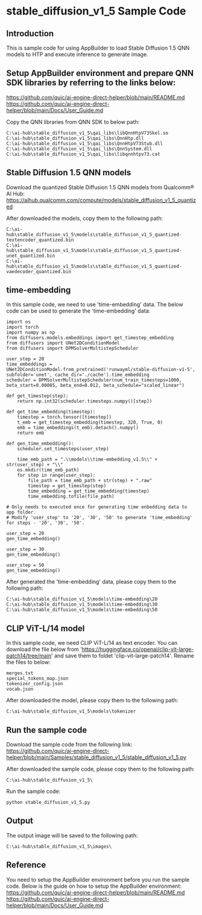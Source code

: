 # stable_diffusion_v1_5 Sample Code

## Introduction
This is sample code for using AppBuilder to load Stable Diffusion 1.5 QNN models to HTP and execute inference to generate image. 

## Setup AppBuilder environment and prepare QNN SDK libraries by referring to the links below: 
https://github.com/quic/ai-engine-direct-helper/blob/main/README.md <br>
https://github.com/quic/ai-engine-direct-helper/blob/main/Docs/User_Guide.md

Copy the QNN libraries from QNN SDK to below path:
```
C:\ai-hub\stable_diffusion_v1_5\qai_libs\libQnnHtpV73Skel.so
C:\ai-hub\stable_diffusion_v1_5\qai_libs\QnnHtp.dll
C:\ai-hub\stable_diffusion_v1_5\qai_libs\QnnHtpV73Stub.dll
C:\ai-hub\stable_diffusion_v1_5\qai_libs\QnnSystem.dll
C:\ai-hub\stable_diffusion_v1_5\qai_libs\libqnnhtpv73.cat
```

## Stable Diffusion 1.5 QNN models
Download the quantized Stable Diffusion 1.5 QNN models from Qualcomm® AI Hub:
https://aihub.qualcomm.com/compute/models/stable_diffusion_v1_5_quantized

After downloaded the models, copy them to the following path:
```
C:\ai-hub\stable_diffusion_v1_5\models\stable_diffusion_v1_5_quantized-textencoder_quantized.bin
C:\ai-hub\stable_diffusion_v1_5\models\stable_diffusion_v1_5_quantized-unet_quantized.bin
C:\ai-hub\stable_diffusion_v1_5\models\stable_diffusion_v1_5_quantized-vaedecoder_quantized.bin
```

## time-embedding
In this sample code, we need to use 'time-embedding' data. The below code can be used to generate the 'time-embedding' data:
```
import os
import torch
import numpy as np
from diffusers.models.embeddings import get_timestep_embedding
from diffusers import UNet2DConditionModel
from diffusers import DPMSolverMultistepScheduler

user_step = 20
time_embeddings = UNet2DConditionModel.from_pretrained('runwayml/stable-diffusion-v1-5', subfolder='unet', cache_dir='./cache').time_embedding
scheduler = DPMSolverMultistepScheduler(num_train_timesteps=1000, beta_start=0.00085, beta_end=0.012, beta_schedule="scaled_linear")

def get_timestep(step):
    return np.int32(scheduler.timesteps.numpy()[step])

def get_time_embedding(timestep):
    timestep = torch.tensor([timestep])
    t_emb = get_timestep_embedding(timestep, 320, True, 0)
    emb = time_embeddings(t_emb).detach().numpy()
    return emb

def gen_time_embedding():
    scheduler.set_timesteps(user_step)
    
    time_emb_path = ".\\models\\time-embedding_v1.5\\" + str(user_step) + "\\"
    os.mkdir(time_emb_path)
    for step in range(user_step):
        file_path = time_emb_path + str(step) + ".raw"
        timestep = get_timestep(step)
        time_embedding = get_time_embedding(timestep)
        time_embedding.tofile(file_path)

# Only needs to executed once for generating time enbedding data to app folder.
# Modify 'user_step' to '20', '30', '50' to generate 'time_embedding' for steps - '20', '30', '50'.

user_step = 20
gen_time_embedding()

user_step = 30
gen_time_embedding()

user_step = 50
gen_time_embedding()
```

After generated the 'time-embedding' data, please copy them to the following path:
```
C:\ai-hub\stable_diffusion_v1_5\models\time-embedding\20
C:\ai-hub\stable_diffusion_v1_5\models\time-embedding\30
C:\ai-hub\stable_diffusion_v1_5\models\time-embedding\50
```

## CLIP ViT-L/14 model
In this sample code, we need CLIP ViT-L/14 as text encoder. You can download the file below from 'https://huggingface.co/openai/clip-vit-large-patch14/tree/main' and save them to foldet 'clip-vit-large-patch14'. 
Rename the files to below:
```
merges.txt
special_tokens_map.json
tokenizer_config.json
vocab.json
```

After downloaded the model, please copy them to the following path:
```
C:\ai-hub\stable_diffusion_v1_5\models\tokenizer
```

## Run the sample code
Download the sample code from the following link:
https://github.com/quic/ai-engine-direct-helper/blob/main/Samples/stable_diffusion_v1_5/stable_diffusion_v1_5.py

After downloaded the sample code, please copy them to the following path:
```
C:\ai-hub\stable_diffusion_v1_5\
```

Run the sample code:
```
python stable_diffusion_v1_5.py
```

## Output
The output image will be saved to the following path:
```
C:\ai-hub\stable_diffusion_v1_5\images\
```

## Reference
You need to setup the AppBuilder environment before you run the sample code. Below is the guide on how to setup the AppBuilder environment:
https://github.com/quic/ai-engine-direct-helper/blob/main/README.md
https://github.com/quic/ai-engine-direct-helper/blob/main/Docs/User_Guide.md
